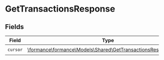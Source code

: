# GetTransactionsResponse


## Fields

| Field                                                                                                                  | Type                                                                                                                   | Required                                                                                                               | Description                                                                                                            |
| ---------------------------------------------------------------------------------------------------------------------- | ---------------------------------------------------------------------------------------------------------------------- | ---------------------------------------------------------------------------------------------------------------------- | ---------------------------------------------------------------------------------------------------------------------- |
| `cursor`                                                                                                               | [\formance\formance\Models\Shared\GetTransactionsResponseCursor](../../Models/Shared/GetTransactionsResponseCursor.md) | :heavy_check_mark:                                                                                                     | N/A                                                                                                                    |